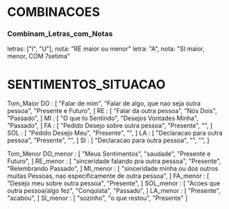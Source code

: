 # COMBINACOES

### Combinam_Letras_com_Notas

letras: ["I", "U"], nota: "RÉ maior ou menor"
letra: "A", nota: "SI maior, menor, COM 7setima"

# SENTIMENTOS_SITUACAO
Tom_Maior
  DO : [ "Falar de mim", "Falar de algo, que nao seja outra pessoa", "Presente e Futuro", ]
  RE : [ "Falar da outra pessoa", "Nós Dois", "Passado", ]
  MI : [ "O que to Sentindo", "Desejos Vontades Minha", "Passado", ]
  FA : [ "Pedido Desejo sobre outra pessoa", "Presente", "", ]
  SOL : [ "Pedido Desejo Meu", "Presente", "", ]
  LA : [ "Declaracao para outra pessoa", "Presente", "", ]
  SI : [ "Declaracao para outra pessoa", "", "", ]

Tom_Menor
  DO_menor : [ "Meus Sentimentos", "saudade", "Presente e Futuro", ]
  RE_menor : [ "sinceridade falando pra outra pessoa", "Presente", "Relembrando Passado", ]
  MI_menor : [ "sinceridade minha ou dos outros muitas Pessoas, nao especificamente de outra pessoa", ]
  FA_menor : [ "Desejo meu sobre outra pessoa",  "Presente", ]
  SOL_menor : [ "Acoes que outra pessoa/algo fez", "Conquista", "Passado", ]
  LA_menor : [ "Presente", "acabou", ]
  SI_menor : [ "sozinho", "o que restou", "Presente" ]

